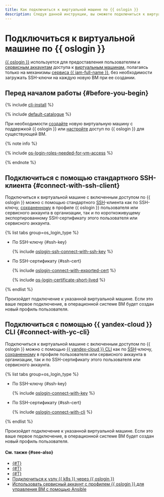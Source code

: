 ```yaml
---
title: Как подключиться к виртуальной машине по {{ oslogin }}
description: Следуя данной инструкции, вы сможете подключиться к виртуальной машине по {{ oslogin }}.
---
```


# Подключиться к виртуальной машине по {{ oslogin }}

[{{ oslogin }}](../../../organization/concepts/os-login.md) используется для предоставления пользователям и [сервисным аккаунтам](../../../iam/concepts/users/service-accounts.md) доступа к [виртуальным машинам](../../../compute/concepts/vm.md#project), полагаясь только на механизмы [сервиса {{ iam-full-name }}](../../../iam/concepts/index.md), без необходимости загружать SSH-ключи на каждую новую ВМ при ее создании.


## Перед началом работы {#before-you-begin}

{% include [cli-install](../../../_includes/cli-install.md) %}

{% include [default-catalogue](../../../_includes/default-catalogue.md) %}

При необходимости [создайте](./os-login-create-vm.md) новую виртуальную машину с поддержкой {{ oslogin }} или [настройте](./enable-os-login.md) доступ по {{ oslogin }} для существующей ВМ.

{% note info %}

{% include [os-login-roles-needed-for-vm-access](../../../_includes/organization/os-login-roles-needed-for-vm-access.md) %}

{% endnote %}

## Подключиться с помощью стандартного SSH-клиента {#connect-with-ssh-client}

Подключиться к виртуальной машине с включенным доступом по {{ oslogin }} можно с помощью стандартного [SSH](../../../glossary/ssh-keygen.md)-клиента как по SSH-ключу, [сохраненному](../../../organization/operations/add-ssh.md) в профиле {{ oslogin }} пользователя или сервисного аккаунта в организации, так и по короткоживущему экспортированному SSH-сертификату этого пользователя или сервисного аккаунта.

{% list tabs group=os_login_type %}

- По SSH-ключу {#ssh-key}

  {% include [oslogin-ssh-connect-with-ssh-key](../../../_includes/compute/oslogin-ssh-connect-with-ssh-key.md) %}

- По SSH-сертификату {#ssh-cert}

  {% include [oslogin-connect-with-exported-cert](../../../_includes/compute/oslogin-connect-with-exported-cert.md) %}

  {% include [os-login-certificate-short-lived](../../../_includes/compute/os-login-certificate-short-lived.md) %}

{% endlist %}

Произойдет подключение к указанной виртуальной машине. Если это ваше первое подключение, в операционной системе ВМ будет создан новый профиль пользователя.

## Подключиться с помощью {{ yandex-cloud }} CLI {#connect-with-yc-cli}

Подключиться к виртуальной машине с включенным доступом по {{ oslogin }} можно с помощью [{{ yandex-cloud }} CLI](../../../cli/quickstart.md) как по [SSH](../../../glossary/ssh-keygen.md)-ключу, [сохраненному](../../../organization/operations/add-ssh.md) в профиле пользователя или сервисного аккаунта в организации, так и по SSH-сертификату этого пользователя или сервисного аккаунта.

{% list tabs group=os_login_type %}

- По SSH-ключу {#ssh-key}

  {% include [oslogin-connect-with-key](../../../_includes/compute/oslogin-connect-with-key.md) %}

- По SSH-сертификату {#ssh-cert}

  {% include [oslogin-connect-with-cli](../../../_includes/compute/oslogin-connect-with-cli.md) %}

{% endlist %}

Произойдет подключение к указанной виртуальной машине. Если это ваше первое подключение, в операционной системе ВМ будет создан новый профиль пользователя.

#### См. также {#see-also}

* [{#T}](../../../organization/operations/os-login-access.md)
* [{#T}](../../../organization/operations/add-ssh.md)
* [{#T}](./os-login-export-certificate.md)
* [Подключиться к узлу {{ k8s }} через {{ oslogin }}](../../../managed-kubernetes/operations/node-connect-oslogin.md)
* [Использовать сервисный аккаунт с профилем {{ oslogin }} для управления ВМ с помощью Ansible](../../../tutorials/security/sa-oslogin-ansible.md)
